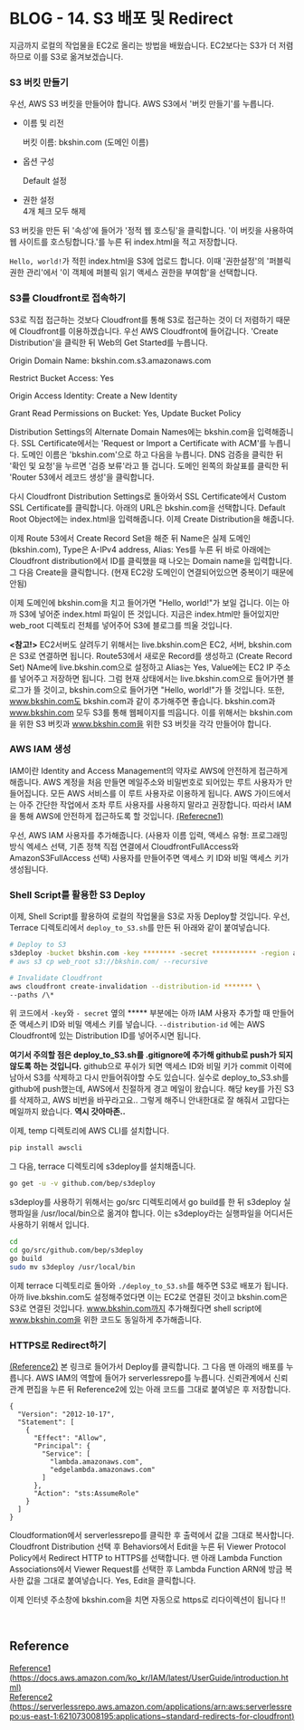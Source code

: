 # BLOG - 14. S3 배포 및 Redirect

지금까지 로컬의 작업물을 EC2로 올리는 방법을 배웠습니다. EC2보다는 S3가 더 저렴하므로 이를 S3로 옮겨보겠습니다.

### **S3 버킷 만들기**

우선, AWS S3 버킷을 만들어야 합니다. AWS S3에서 '버킷 만들기'를 누릅니다.   

- 이름 및 리전  

  버킷 이름: bkshin.com (도메인 이름)  

- 옵션 구성  

  Default 설정  

- 권한 설정  
  4개 체크 모두 해제  



S3 버킷을 만든 뒤 '속성'에 들어가 '정적 웹 호스팅'을 클릭합니다. '이 버킷을 사용하여 웹 사이트를 호스팅합니다.'를 누른 뒤 index.html을 적고 저장합니다.  

```Hello, world!```가 적힌 index.html을 S3에 업로드 합니다. 이때 '권한설정'의 '퍼블릭 권한 관리'에서 '이 객체에 퍼블릭 읽기 액세스 권한을 부여함'을 선택합니다.

### S3를 Cloudfront로 접속하기

S3로 직접 접근하는 것보다 Cloudfront를 통해 S3로 접근하는 것이 더 저렴하기 때문에 Cloudfront를 이용하겠습니다. 우선 AWS Cloudfront에 들어갑니다. 'Create Distribution'을 클릭한 뒤 Web의 Get Started를 누릅니다.  

Origin Domain Name: bkshin.com.s3.amazonaws.com  

Restrict Bucket Access: Yes  

Origin Access Identity: Create a New Identity  

Grant Read Permissions on Bucket: Yes, Update Bucket Policy  

Distribution Settings의 Alternate Domain Names에는 bkshin.com을 입력해줍니다. SSL Certificate에서는 'Request or Import a Certificate with ACM'를 누릅니다. 도메인 이름은 'bkshin.com'으로 하고 다음을 누릅니다. DNS 검증을 클릭한 뒤 '확인 및 요청'을 누르면 '검증 보류'라고 뜰 겁니다. 도메인 왼쪽의 화살표를 클릭한 뒤 'Router 53에서 레코드 생성'을 클릭합니다.   

다시 Cloudfront Distribution Settings로 돌아와서 SSL Certificate에서 Custom SSL Certificate를 클릭합니다. 아래의 URL은 bkshin.com을 선택합니다. Default Root Object에는 index.html을 입력해줍니다. 이제 Create Distribution을 해줍니다.   

이제 Route 53에서 Create Record Set을 해준 뒤 Name은 실제 도메인 (bkshin.com), Type은 A-IPv4 address, Alias: Yes를 누른 뒤 바로 아래에는 Cloudfront distribution에서 ID를 클릭했을 때 나오는 Domain name을 입력합니다. 그 다음 Create을 클릭합니다. (현재 EC2랑 도메인이 연결되어있으면 중복이기 때문에 안됨)   

이제 도메인에 bkshin.com을 치고 들어가면 "Hello, world!"가 보일 겁니다. 이는 아까 S3에 넣어준 index.html 파일이 뜬 것입니다. 지금은 index.html만 들어있지만 web_root 디렉토리 전체를 넣어주어 S3에 블로그를 띄울 것입니다.  





**<참고!>** EC2서버도 살려두기 위해서는 live.bkshin.com은 EC2, 서버, bkshin.com은 S3로 연결하면 됩니다. Route53에서 새로운 Record를 생성하고 (Create Record Set) NAme에 live.bkshin.com으로 설정하고 Alias는 Yes, Value에는 EC2 IP 주소를 넣어주고 저장하면 됩니다. 그럼 현재 상태에서는 live.bkshin.com으로 들어가면 블로그가 뜰 것이고, bkshin.com으로 들어가면 "Hello, world!"가 뜰 것입니다.  또한, www.bkshin.com도 bkshin.com과 같이 추가해주면 좋습니다. bkshin.com과 www.bkshin.com 모두 S3를 통해 웹페이지를 띄웁니다. 이를 위해서는 bkshin.com을 위한 S3 버킷과 www.bkshin.com을 위한 S3 버킷을 각각 만들어야 합니다.  



### AWS IAM 생성

IAM이란 Identity and Access Management의 약자로 AWS에 안전하게 접근하게 해줍니다. AWS 계정을 처음 만들면 메일주소와 비밀번호로 되어있는 루트 사용자가 만들어집니다. 모든 AWS 서비스를 이 루트 사용자로 이용하게 됩니다. AWS 가이드에서는 아주 간단한 작업에서 조차 루트 사용자를 사용하지 말라고 권장합니다. 따라서 IAM을 통해 AWS에 안전하게 접근하도록 할 것입니다. [(Referecne1)](https://docs.aws.amazon.com/ko_kr/IAM/latest/UserGuide/introduction.html)  

우선, AWS IAM 사용자를 추가해줍니다. (사용자 이름 입력, 액세스 유형: 프로그래밍 방식 엑세스 선택, 기존 정책 직접 연결에서 CloudfrontFullAccess와 AmazonS3FullAccess 선택) 사용자를 만들어주면 액세스 키 ID와 비밀 액세스 키가 생성됩니다.  



### Shell Script를 활용한 S3 Deploy

이제, Shell Script를 활용하여 로컬의 작업물을 S3로 자동 Deploy할 것입니다. 우선, Terrace 디렉토리에서 ```deploy_to_S3.sh```를 만든 뒤 아래와 같이 붙여넣습니다.

```bash
# Deploy to S3
s3deploy -bucket bkshin.com -key ******** -secret *********** -region ap-northeast-2 -source web_root -v
# aws s3 cp web_root s3://bkshin.com/ --recursive

# Invalidate Cloudfront
aws cloudfront create-invalidation --distribution-id ******* \
--paths /\*
```

위 코드에서 ```-key```와 ```- secret``` 옆의 \*\*\*\*\* 부분에는 아까 IAM 사용자 추가할 때 만들어준 액세스키 ID와 비밀 액세스 키를 넣습니다. ```--distribution-id``` 에는 AWS Cloudfront에 있는 Distribution ID를 넣어주시면 됩니다.  

**여기서 주의할 점은 deploy_to_S3.sh를 .gitignore에 추가해 github로 push가 되지 않도록 하는 것입니다.** github으로 푸쉬가 되면 액세스 ID와 비밀 키가 commit 이력에 남아서 S3를 삭제하고 다시 만들어줘야할 수도 있습니다.  실수로 deploy_to_S3.sh를 github에 push했는데, AWS에서 친절하게 경고 메일이 왔습니다. 해당 key를 가진 S3를 삭제하고, AWS 비번을 바꾸라고요.. 그렇게 해주니 안내한대로 잘 해줘서 고맙다는 메일까지 왔습니다. **역시 갓아마존..**





이제, temp 디렉토리에 AWS CLI를 설치합니다.

```bash
pip install awscli
```

그 다음, terrace 디렉토리에 s3deploy를 설치해줍니다.

```bash
go get -u -v github.com/bep/s3deploy
```

s3deploy를 사용하기 위해서는 go/src 디렉토리에서 go build를 한 뒤 s3deploy 실행파일을 /usr/local/bin으로 옮겨야 합니다. 이는 s3deploy라는 실행파일을 어디서든 사용하기 위해서 입니다.

```bash
cd
cd go/src/github.com/bep/s3deploy
go build
sudo mv s3deploy /usr/local/bin
```

이제 terrace 디렉토리로 돌아와 ```./deploy_to_S3.sh```를 해주면 S3로 배포가 됩니다. 아까 live.bkshin.com도 설정해주었다면 이는 EC2로 연결된 것이고 bkshin.com은 S3로 연결된 것입니다. www.bkshin.com까지 추가해줬다면 shell script에 www.bkshin.com을 위한 코드도 동일하게 추가해줍니다.


### HTTPS로 Redirect하기

[(Reference2)](https://serverlessrepo.aws.amazon.com/applications/arn:aws:serverlessrepo:us-east-1:621073008195:applications~standard-redirects-for-cloudfront) 본 링크로 들어가서 Deploy를 클릭합니다. 그 다음 맨 아래의 배포를 누릅니다. AWS IAM의 역할에 들어가 serverlessrepo를 누릅니다. 신뢰관계에서 신뢰관계 편집을 누른 뒤 Reference2에 있는 아래 코드를 그대로 붙여넣은 후 저장합니다.

```
{
  "Version": "2012-10-17",
  "Statement": [
    {
      "Effect": "Allow",
      "Principal": {
        "Service": [
          "lambda.amazonaws.com",
          "edgelambda.amazonaws.com"
        ]
      },
      "Action": "sts:AssumeRole"
    }
  ]
}
```

Cloudformation에서 serverlessrepo를 클릭한 후 출력에서 값을 그대로 복사합니다. Cloudfront Distribution 선택 후 Behaviors에서 Edit을 누른 뒤 Viewer Protocol Policy에서 Redirect HTTP to HTTPS를 선택합니다. 맨 아래 Lambda Function Associations에서 Viewer Request를 선택한 후 Lambda Function ARN에 방금 복사한 값을 그대로 붙여넣습니다. Yes, Edit을 클릭합니다.  

이제 인터넷 주소창에 bkshin.com을 치면 자동으로 https로 리다이렉션이 됩니다 !!


<br>

## Reference

[Reference1 (https://docs.aws.amazon.com/ko_kr/IAM/latest/UserGuide/introduction.html)](https://docs.aws.amazon.com/ko_kr/IAM/latest/UserGuide/introduction.html)  
[Reference2 (https://serverlessrepo.aws.amazon.com/applications/arn:aws:serverlessrepo:us-east-1:621073008195:applications~standard-redirects-for-cloudfront)](https://serverlessrepo.aws.amazon.com/applications/arn:aws:serverlessrepo:us-east-1:621073008195:applications~standard-redirects-for-cloudfront)
